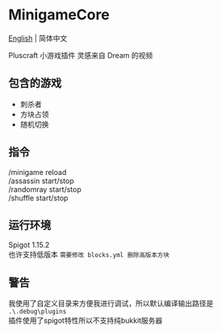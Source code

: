 # MinigameCore

[English](./README.md) | 简体中文

Pluscraft 小游戏插件
灵感来自 Dream 的视频

## 包含的游戏
* 刺杀者
* 方块占领
* 随机切换

## 指令
/minigame reload  
/assassin start/stop  
/randomray start/stop  
/shuffle start/stop  

## 运行环境
Spigot 1.15.2  
也许支持低版本 `需要修改 blocks.yml 删除高版本方块`

## 警告
我使用了自定义目录来方便我进行调试，所以默认编译输出路径是 `.\.debug\plugins`  
插件使用了spigot特性所以不支持纯bukkit服务器
